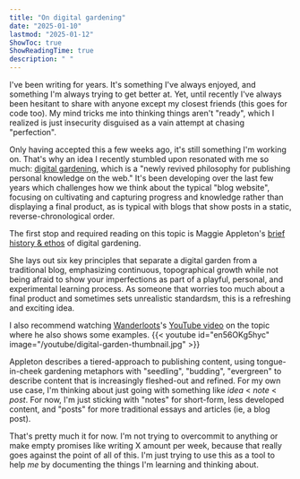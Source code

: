 ```yaml
---
title: "On digital gardening"
date: "2025-01-10"
lastmod: "2025-01-12"
ShowToc: true
ShowReadingTime: true
description: " "
---
```


I've been writing for years. It's something I've always enjoyed, and something I'm always trying to get better at. 
Yet, until recently I've always been hesitant to share with anyone except my closest friends (this goes for code too).
My mind tricks me into thinking things aren't "ready", which I realized is just insecurity disguised as a vain attempt at chasing "perfection". 

Only having accepted this a few weeks ago, it's still something I'm working on. That's why an idea I recently stumbled upon resonated with me so much:
[digital gardening](https://www.genei.io/blog/a-beginners-guide-to-digital-gardens), which is a "newly revived philosophy for publishing personal knowledge on the web."  It's been developing over the last few years which challenges how we think about the typical "blog website", focusing on cultivating and capturing progress and knowledge rather than displaying a final product, 
as is typical with blogs that show posts in a static, reverse-chronological order.

The first stop and required reading on this topic is Maggie Appleton's [brief history & ethos](https://maggieappleton.com/garden-history) of digital gardening.

She lays out six key principles that separate a digital garden from a traditional blog, emphasizing continuous, topographical growth while not being afraid to 
show your imperfections as part of a playful, personal, and experimental learning process. As someone that worries too much about a final product and sometimes sets unrealistic 
standardsm, this is a refreshing and exciting idea.

I also recommend watching [Wanderloots](https://wanderloots.xyz/)'s [YouTube video](https://www.youtube.com/watch?v=en56OKg5hyc) on the topic where he also shows some examples.
{{< youtube id="en56OKg5hyc" image="/youtube/digital-garden-thumbnail.jpg" >}}

Appleton describes a tiered-approach to publishing content, using tongue-in-cheek gardening metaphors with "seedling", "budding", "evergreen" to describe
content that is increasingly fleshed-out and refined. For my own use case, I'm thinking about just going with something like *idea* < *note* < *post*.
For now, I'm just sticking with "notes" for short-form, less developed content, and "posts" for more traditional essays and articles (ie, a blog post).

That's pretty much it for now. I'm not trying to overcommit to anything or make empty promises like writing X amount per week, because that really goes against the point of all of this.
I'm just trying to use this as a tool to help *me* by documenting the things I'm learning and thinking about.